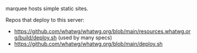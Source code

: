 marquee hosts simple static sites.

Repos that deploy to this server:
- https://github.com/whatwg/whatwg.org/blob/main/resources.whatwg.org/build/deploy.sh (used by many specs)
- https://github.com/whatwg/whatwg.org/blob/main/deploy.sh
